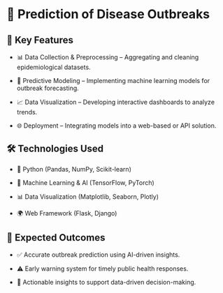 # 🦠 Prediction of Disease Outbreaks


## 🚀 Key Features

- 📊 Data Collection & Preprocessing – Aggregating and cleaning epidemiological datasets.

- 🤖 Predictive Modeling – Implementing machine learning models for outbreak forecasting.

- 📈 Data Visualization – Developing interactive dashboards to analyze trends.

- 🌐 Deployment – Integrating models into a web-based or API solution.


## 🛠️ Technologies Used

- 🐍 Python (Pandas, NumPy, Scikit-learn)

- 🤖 Machine Learning & AI (TensorFlow, PyTorch)

- 📊 Data Visualization (Matplotlib, Seaborn, Plotly)

- 🌍 Web Framework (Flask, Django)


## 🎯 Expected Outcomes

- ✅ Accurate outbreak prediction using AI-driven insights.

- ⚠️ Early warning system for timely public health responses.

- 📢 Actionable insights to support data-driven decision-making.


